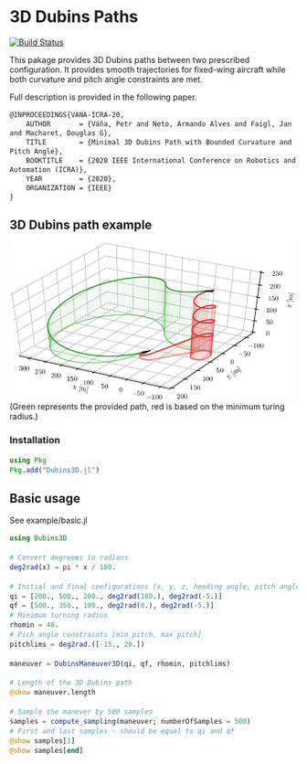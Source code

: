 # 3D Dubins Paths

[![Build Status](https://travis-ci.com/comrob/Dubins3D.jl.svg?branch=master)](https://travis-ci.com/comrob/Dubins3D.jl)

This pakage provides 3D Dubins paths between two prescribed configuration. It provides smooth trajectories for fixed-wing aircraft while both curvature and pitch angle constraints are met.

Full description is provided in the following paper.
```
@INPROCEEDINGS{VANA-ICRA-20, 
    AUTHOR       = {Váňa, Petr and Neto, Armando Alves and Faigl, Jan and Macharet, Douglas G}, 
    TITLE        = {Minimal 3D Dubins Path with Bounded Curvature and Pitch Angle}, 
    BOOKTITLE    = {2020 IEEE International Conference on Robotics and Automation (ICRA)}, 
    YEAR         = {2020}, 
    ORGANIZATION = {IEEE}
} 
```

## 3D Dubins path example

<img src="https://raw.githubusercontent.com/petvana/images/master/dubins3d/example-3d.png" width="500">
(Green represents the provided path, red is based on the minimum turing radius.)


### Installation

```julia
using Pkg
Pkg.add("Dubins3D.jl")
```
## Basic usage

See example/basic.jl

```julia
using Dubins3D

# Convert degreees to radians
deg2rad(x) = pi * x / 180.

# Initial and final configurations [x, y, z, heading angle, pitch angle]
qi = [200., 500., 200., deg2rad(180.), deg2rad(-5.)]
qf = [500., 350., 100., deg2rad(0.), deg2rad(-5.)]
# Minimum turning radius
rhomin = 40.
# Pich angle constraints [min_pitch, max_pitch]
pitchlims = deg2rad.([-15., 20.])

maneuver = DubinsManeuver3D(qi, qf, rhomin, pitchlims)

# Length of the 3D Dubins path
@show maneuver.length

# Sample the manever by 500 samples
samples = compute_sampling(maneuver; numberOfSamples = 500)
# First and last samples - should be equal to qi and qf
@show samples[1]
@show samples[end]
```
